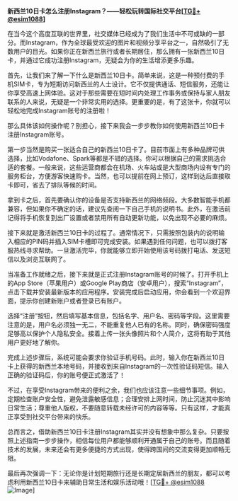 **新西兰10日卡怎么注册Instagram？——轻松玩转国际社交平台[[TG💪+ @esim1088](https://t.me/s/esim1088)]**

在当今这个高度互联的世界里，社交媒体已经成为了我们生活中不可或缺的一部分。而Instagram，作为全球最受欢迎的图片和视频分享平台之一，自然吸引了无数用户的目光。如果你正在新西兰旅行或者长期居住，那么拥有一张新西兰10日卡，并通过它成功注册Instagram，无疑会为你的生活增添更多乐趣。

首先，让我们来了解一下什么是新西兰10日卡。简单来说，这是一种预付费的手机SIM卡，专为短期访问新西兰的人士设计。它不仅提供通话、短信服务，还能让你享受高速上网体验。这对于那些需要在短时间内处理工作事务或保持与家人朋友联系的人来说，无疑是一个非常实用的选择。更重要的是，有了这张卡，你就可以轻松地完成Instagram账号的注册啦！

那么具体该如何操作呢？别担心，接下来我会一步步教你如何使用新西兰10日卡注册Instagram账号。

第一步当然是购买一张适合自己的新西兰10日卡了。目前市面上有多种品牌可供选择，比如Vodafone、Spark等都是不错的选择。你可以根据自己的需求挑选合适的套餐。一般来说，这些运营商都会在机场、火车站或是大型商场内设有专门的服务柜台，方便游客快速购卡。当然，也可以提前在网上预订，这样到达后直接取卡即可，省去了排队等候的时间。

拿到卡之后，首先要确认你的设备是否支持新西兰的网络频段。大多数智能手机都兼容，但如果你不确定的话，建议先查阅一下自己手机的说明书。此外，在激活前记得将手机恢复到出厂设置或者禁用所有自动更新功能，以免出现不必要的麻烦。

接下来就是激活新西兰10日卡的过程了。通常情况下，只需按照包装内的说明输入相应的PIN码并插入SIM卡槽即可完成安装。如果遇到任何问题，也可以拨打客服热线寻求帮助。一旦激活完毕，你就能够立即开始使用该号码拨打电话、发送短信以及浏览互联网了。

当准备工作就绪之后，接下来就是正式注册Instagram账号的时候了。打开手机上的App Store（苹果用户）或Google Play商店（安卓用户），搜索“Instagram”，点击下载并安装最新版本的应用程序。安装完成后启动应用，你会看到一个欢迎界面，提示你创建新账户或者登录已有账户。

选择“注册”按钮，然后填写基本信息，包括名字、用户名、密码等字段。这里需要注意的是，用户名必须独一无二，不能重复他人已有的名称。同时，确保密码强度足够高以保护个人隐私安全。接着上传一张头像照片和个人简介，这将有助于其他用户更好地了解你。

完成上述步骤后，系统可能会要求你验证手机号码。此时，输入你在新西兰10日卡上获得的新西兰本地号码，并接收到来自Instagram的一次性验证码短信。输入正确的验证码后，你的账号便正式激活了！

不过，在享受Instagram带来的便利之余，我们也应该注意一些细节事项。例如，定期检查账户安全性，避免泄露敏感信息；合理安排上网时间，防止沉迷其中影响日常生活；尊重他人版权，不要随意转载未经许可的内容等等。只有这样，才能真正享受到社交平台带来的快乐。

总而言之，借助新西兰10日卡注册Instagram其实并没有想象中那么复杂。只要按照上述指南一步步操作，相信每位用户都能够顺利开通属于自己的账号。而且随着技术的发展，未来还会有更多便捷的方式出现，使得跨国间的交流变得更加顺畅无阻。

最后再次强调一下：无论你是计划短期旅行还是长期定居新西兰的朋友，都可以考虑利用新西兰10日卡来辅助日常生活和娱乐活动哦！[[TG💪+ @esim1088](https://t.me/s/esim1088) ![Image](https://i.postimg.cc/4NQfJmqS/Snipaste-2025-05-13-00-14-12.png)]